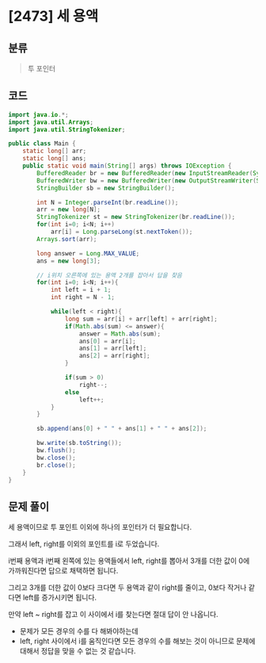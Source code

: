 # [2473] 세 용액

## 분류
> 투 포인터

## 코드
```java
import java.io.*;
import java.util.Arrays;
import java.util.StringTokenizer;

public class Main {
    static long[] arr;
    static long[] ans;
    public static void main(String[] args) throws IOException {
        BufferedReader br = new BufferedReader(new InputStreamReader(System.in));
        BufferedWriter bw = new BufferedWriter(new OutputStreamWriter(System.out));
        StringBuilder sb = new StringBuilder();

        int N = Integer.parseInt(br.readLine());
        arr = new long[N];
        StringTokenizer st = new StringTokenizer(br.readLine());
        for(int i=0; i<N; i++)
            arr[i] = Long.parseLong(st.nextToken());
        Arrays.sort(arr);

        long answer = Long.MAX_VALUE;
        ans = new long[3];

        // i위치 오른쪽에 있는 용액 2개를 잡아서 답을 찾음
        for(int i=0; i<N; i++){
            int left = i + 1;
            int right = N - 1;

            while(left < right){
                long sum = arr[i] + arr[left] + arr[right];
                if(Math.abs(sum) <= answer){
                    answer = Math.abs(sum);
                    ans[0] = arr[i];
                    ans[1] = arr[left];
                    ans[2] = arr[right];
                }

                if(sum > 0)
                    right--;
                else
                    left++;
            }
        }

        sb.append(ans[0] + " " + ans[1] + " " + ans[2]);

        bw.write(sb.toString());
        bw.flush();
        bw.close();
        br.close();
    }
}
```

## 문제 풀이
세 용액이므로 투 포인트 이외에 하나의 포인터가 더 필요합니다.

그래서 left, right를 이외의 포인트를 i로 두었습니다.

i번째 용액과 i번째 왼쪽에 있는 용액들에서 left, right를 뽑아서 3개를 더한 값이 0에 가까워진다면 답으로 채택하면 됩니다.

그리고 3개를 더한 값이 0보다 크다면 두 용액과 같이 right를 줄이고, 0보다 작거나 같다면 left를 증가시키면 됩니다.

만약 left ~ right를 잡고 이 사이에서 i를 찾는다면 절대 답이 안 나옵니다.
   - 문제가 모든 경우의 수를 다 해봐야하는데
   - left, right 사이에서 i를 움직인다면 모든 경우의 수를 해보는 것이 아니므로 문제에 대해서 정답을 맞을 수 없는 것 같습니다.